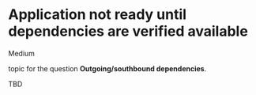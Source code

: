 # Application not ready until dependencies are verified available

<div class="risk-rounded-box medium">Medium</div>

topic for the question **Outgoing/southbound dependencies**.

TBD
